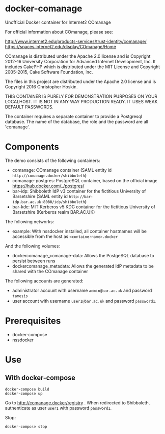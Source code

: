 # docker-comanage
Unofficial Docker container for Internet2 COmanage

For official information about COmanage, please see:

http://www.internet2.edu/products-services/trust-identity/comanage/
https://spaces.internet2.edu/display/COmanage/Home

COmanage is distributed under the Apache 2.0 license and is Copyright 2012-16 University Corporation for Advanced Internet Development, Inc. It includes CakePHP which is distributed under the MIT License and Copyright 2005-2015, Cake Software Foundation, Inc.

The files in this project are distributed under the Apache 2.0 license and is Copyright 2016 Christopher Hoskin.

THIS CONTAINER IS PURELY FOR DEMONSTRATION PURPOSES ON YOUR LOCALHOST. IT IS NOT IN ANY WAY PRODUCTION READY. IT USES WEAK DEFAULT PASSWORDS.

The container requires a separate container to provide a Postgresql database. The name of the database, the role and the password are all 'comanage'.

# Components

The demo consists of the following containers:

* comanage: COmanage container (SAML entity id `http://comanage.docker/shibboleth`)
* comanage-postgres: PostgreSQL container, based on the official image https://hub.docker.com/_/postgres/
* bar-idp: Shibboleth IdP v3 container for the fictitious University of Barsetshire (SAML entity id `http://bar-idp.bar.ac.uk:8080/idp/shibboleth`)
* bar-kdc: MIT Kerberos v5 KDC container for the fictitious University of Barsetshire (Kerberos realm BAR.AC.UK)

The following networks:

* example: With nssdocker installed, all container hostnames will be accessible from the host as `<containername>.docker`

And the following volumes:

* dockercomanage_comanage-data: Allows the PostgeSQL database to persist between runs
* dockercomanage_metadata: Allows the generated IdP metadata to be shared with the COmanage container

The following accounts are generated:

* administrator account with username `admin@bar.ac.uk` and password `tamesis`
* user account with username `user1@bar.ac.uk` and password `password1`.

# Prerequisites

* docker-compose
* nssdocker

# Use

## With docker-compose

```
docker-compose build
docker-compose up
```

Go to http://comanage.docker/registry . When redirected to Shibboleth, authenticate as user `user1` with password `password1`.

Stop:

```
docker-compose stop
```



